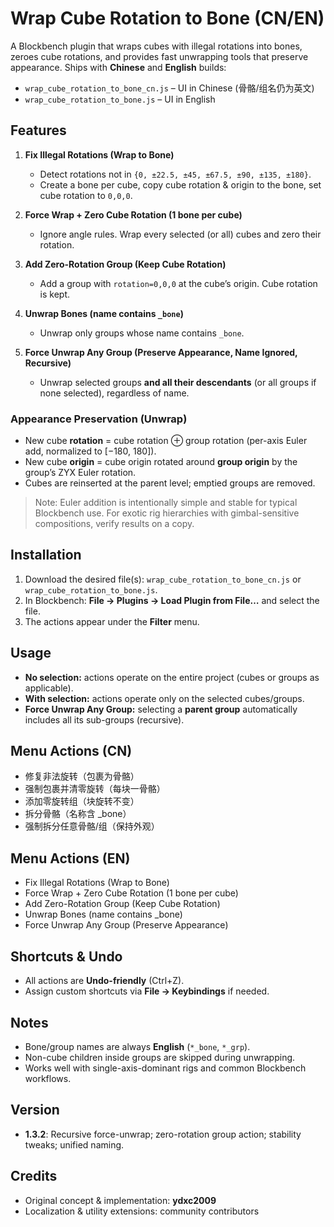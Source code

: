# Wrap Cube Rotation to Bone (CN/EN)

A Blockbench plugin that wraps cubes with illegal rotations into bones, zeroes cube rotations, and provides fast unwrapping tools that preserve appearance. Ships with **Chinese** and **English** builds:

- `wrap_cube_rotation_to_bone_cn.js` – UI in Chinese (骨骼/组名仍为英文)
- `wrap_cube_rotation_to_bone.js` – UI in English

## Features

1. **Fix Illegal Rotations (Wrap to Bone)**
   - Detect rotations not in `{0, ±22.5, ±45, ±67.5, ±90, ±135, ±180}`.
   - Create a bone per cube, copy cube rotation & origin to the bone, set cube rotation to `0,0,0`.

2. **Force Wrap + Zero Cube Rotation (1 bone per cube)**
   - Ignore angle rules. Wrap every selected (or all) cubes and zero their rotation.

3. **Add Zero-Rotation Group (Keep Cube Rotation)**
   - Add a group with `rotation=0,0,0` at the cube’s origin. Cube rotation is kept.

4. **Unwrap Bones (name contains `_bone`)**
   - Unwrap only groups whose name contains `_bone`.

5. **Force Unwrap Any Group (Preserve Appearance, Name Ignored, Recursive)**
   - Unwrap selected groups **and all their descendants** (or all groups if none selected), regardless of name.

### Appearance Preservation (Unwrap)
- New cube **rotation** = cube rotation ⊕ group rotation (per-axis Euler add, normalized to [−180, 180]).
- New cube **origin** = cube origin rotated around **group origin** by the group’s ZYX Euler rotation.
- Cubes are reinserted at the parent level; emptied groups are removed.

> Note: Euler addition is intentionally simple and stable for typical Blockbench use. For exotic rig hierarchies with gimbal-sensitive compositions, verify results on a copy.

## Installation

1. Download the desired file(s): `wrap_cube_rotation_to_bone_cn.js` or `wrap_cube_rotation_to_bone.js`.
2. In Blockbench: **File → Plugins → Load Plugin from File…** and select the file.
3. The actions appear under the **Filter** menu.

## Usage

- **No selection:** actions operate on the entire project (cubes or groups as applicable).
- **With selection:** actions operate only on the selected cubes/groups.
- **Force Unwrap Any Group:** selecting a **parent group** automatically includes all its sub-groups (recursive).

## Menu Actions (CN)

- 修复非法旋转（包裹为骨骼）
- 强制包裹并清零旋转（每块一骨骼）
- 添加零旋转组（块旋转不变）
- 拆分骨骼（名称含 _bone）
- 强制拆分任意骨骼/组（保持外观）

## Menu Actions (EN)

- Fix Illegal Rotations (Wrap to Bone)
- Force Wrap + Zero Cube Rotation (1 bone per cube)
- Add Zero-Rotation Group (Keep Cube Rotation)
- Unwrap Bones (name contains _bone)
- Force Unwrap Any Group (Preserve Appearance)

## Shortcuts & Undo

- All actions are **Undo-friendly** (Ctrl+Z).
- Assign custom shortcuts via **File → Keybindings** if needed.

## Notes

- Bone/group names are always **English** (`*_bone`, `*_grp`).
- Non-cube children inside groups are skipped during unwrapping.
- Works well with single-axis-dominant rigs and common Blockbench workflows.

## Version

- **1.3.2**: Recursive force-unwrap; zero-rotation group action; stability tweaks; unified naming.

## Credits

- Original concept & implementation: **ydxc2009**  
- Localization & utility extensions: community contributors
